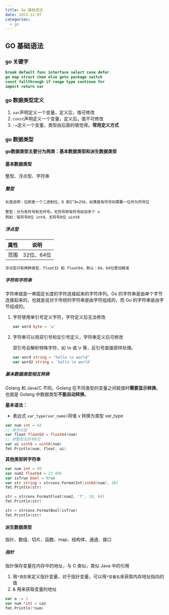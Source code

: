 ```yaml
---
title: Go 基础语法
date: 2023-12-07
categories:
  - go
---
```


## GO 基础语法

### go 关键字

~~~go
break default func interface select case defer
go map struct chan else goto package switch
const fallthrough if range type continue for
import return var
~~~

### go 数据类型定义

1. `var`声明定义一个变量，定义后，值可修改
2. `const`声明定义一个变量，定义后，值不可修改
3. `:=`定义一个变量，类型由后面的值觉得。**常用定义方式**

### go 数据类型

**go数据类型主要分为两类：基本数据类型和派生数据类型**

#### 基本数据类型

整型、浮点型、字符串

##### 整型

~~~mark
长度说明：位即是一个二进制位，8 即2^8=256，如果是有符号则需要一位作为符号位

整型：分为有符号和无符号。无符号即有符号前加多个 u
例如：有符号8位 int8、无符号8位 uint8
~~~

##### 浮点型

| 属性 | 说明       |
| ---- | ---------- |
| 范围 | 32位、64位 |

~~~mark
浮点型只有两种类型，float32 和 float64，默认：64，64位更加精准
~~~

##### 字符和字符串

字符串就是一串固定长度的字符连接起来的字符序列。Go 的字符串是由单个字节连接起来的，也就是说对于传统的字符串是由字符组成的，而 Go 的字符串是由字节组成的。

1. 字符使用单引号定义字符，字符定义后无法修改

   ~~~go
   var word byte = 'a'
   ~~~

2. 字符串可以用双引号和反引号定义，字符串定义后可修改

   双引号会解析特殊字符，如 \n 或 \r 等，反引号直接原样处理。

   ~~~go
   var word string = "hello \n world"
   var word2 string = `hello \n world`
   ~~~

##### 基本数据类型相互转换

Golang 和 Java/C 不同，Golang 在不同类型的变量之间赋值时**需要显示转换**。也就是 Golang 中数据类型**不能自动转换**。

**基本语法：**

- 表达式 `var_type(var_name)`将值 v 转换为类型 var_type

~~~go
var num int = 42
// 转浮点型
var float float64 = float64(num)
// 转整型无符号8位
var ui uint8 = uint8(num)
fmt.Println(num, float, ui)
~~~

**其他类型转字符串**

~~~go
var num int = 99
var num2 float64 = 23.456
var isTrue bool = true
var str string = strconv.FormatInt(int64(num), 10)
fmt.Println(str)

str = strconv.FormatFloat(num2, 'f', 10, 64)
fmt.Println(str)

str = strconv.FormatBool(isTrue)
fmt.Println(str)
~~~

#### 派生数据类型

指针、数组、切片、函数、map、结构体、通道、接口

##### 指针

指针保存变量在内存中的地址，与 C 类似，类似 Java 中的引用

1. 用`*类型`来定义指针变量，对于指针变量，可以用`*变量名`来获取内存地址指向的值
2. & 用来获取变量的地址

~~~go
var a := 1
var num *int = &az
fmt.Println(*num)
~~~

